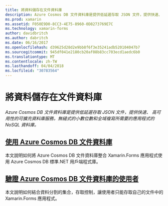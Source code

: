 ```yaml
---
title: 將資料儲存在文件資料庫
description: Azure Cosmos DB 文件資料庫是提供低延遲存取 JSON 文件，提供快速、 高可用性的可擴充資料庫服務，無縫式的小數位數和全域複寫所需要的應用程式的 NoSQL 資料庫。
ms.prod: xamarin
ms.assetid: F050E9D0-8CC3-4E75-8960-0D8273769E7C
ms.technology: xamarin-forms
author: davidbritch
ms.author: dabritch
ms.date: 06/16/2017
ms.openlocfilehash: d39625d28d2e9bb8f6f3e35241adb520104047b7
ms.sourcegitcommit: 945df041e2180cb20af08b83cc703ecd1aedc6b0
ms.translationtype: MT
ms.contentlocale: zh-TW
ms.lasthandoff: 04/04/2018
ms.locfileid: "30783564"
---
```

# <a name="storing-data-in-a-document-database"></a>將資料儲存在文件資料庫

_Azure Cosmos DB 文件資料庫是提供低延遲存取 JSON 文件，提供快速、 高可用性的可擴充資料庫服務，無縫式的小數位數和全域複寫所需要的應用程式的 NoSQL 資料庫。_

## <a name="consuming-an-azure-cosmos-db-document-databaseconsumingmd"></a>[使用 Azure Cosmos DB 文件資料庫](consuming.md)

本文說明如何將 Azure Cosmos DB 文件資料庫整合 Xamarin.Forms 應用程式使用 Azure Cosmos DB 標準.NET 用戶端程式庫。

## <a name="authenticating-users-with-an-azure-cosmos-db-document-databaseauthenticationmd"></a>[驗證 Azure Cosmos DB 文件資料庫的使用者](authentication.md)

本文說明如何結合資料分割的集合，存取控制，讓使用者只能存取自己的文件中的 Xamarin.Forms 應用程式。
